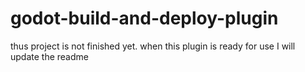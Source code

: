 # godot-build-and-deploy-plugin
thus project is not finished yet. when this plugin is ready for use I will update the readme
